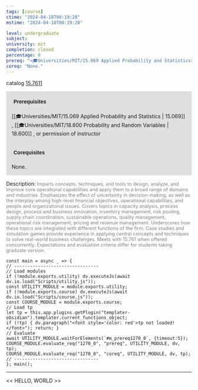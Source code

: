 ```yaml
---
tags: [course]
ctime: "2024-04-18T00:19:28"
mstime: "2024-04-18T00:19:28"

level: undergraduate
subject: 
university: mit
completion: closed
percentage: 0
prereq: "<🎓Universities/MIT/15.069 Applied Probability and Statistics> , <🎓Universities/MIT/18.600 Probability and Random Variables> , or permission of instructor"
coreq: "None."
---
```


catalog [15.7611](http://student.mit.edu/catalog/m15c.html#15.7611)

<span style="display: block; padding: 15px; background-color: rgb(100, 100, 100, 0.2);"><font id="m_prereq1270_0" style="display: block; font-family: Arial, sans-serif; font-weight: bold; padding: 5px">Prerequisites</font><br><span id="prereq1270_0">[[🎓Universities/MIT/15.069 Applied Probability and Statistics | 15.069]] , [[🎓Universities/MIT/18.600 Probability and Random Variables | 18.600]] , or permission of instructor</span></span>
<span style="display: block; padding: 15px; background-color: rgb(100, 100, 100, 0.2);"><font id="m_coreq1270_0" style="display: block; font-family: Arial, sans-serif; font-weight: bold; padding: 5px">Corequisites</font><br><span id="coreq1270_0">None.</span></span>

<font style="">Description:</font>
<font style="color: grey; font-size: 0.8rem;">Imparts concepts, techniques, and tools to design, analyze, and improve core operational capabilities and apply them to a broad range of domains and industries. Emphasizes the effect of uncertainty in decision-making, as well as the interplay among high-level financial objectives, operational capabilities, and people and organizational issues. Covers topics in capacity analysis, process design, process and business innovation, inventory management, risk pooling, supply chain coordination, sustainable operations, quality management, operational risk management, pricing and revenue management. Underscores how these topics are integrated with different functions of the firm. Case studies and simulation games provide experience in applying central concepts and techniques to solve real-world business challenges. Meets with 15.761 when offered concurrently. Expectations and evaluation criteria differ for students taking graduate version.</font>

```dataviewjs
const main = async _ => {
// --------------------------------
// Load modules
if (!module.exports.utility) dv.executeJs(await dv.io.load("Scripts/utility.js"));
const UTILITY_MODULE = module.exports.utility;
if (!module.exports.course) dv.executeJs(await dv.io.load("Scripts/course.js"));
const COURSE_MODULE = module.exports.course;
// Load tp
let tp = this.app.plugins.getPlugin("templater-obsidian").templater.current_functions_object;
if (!tp) { dv.paragraph("<font style='color: red'>tp not loaded!</font>"); return; }
// Evaluate
await UTILITY_MODULE.waitForElements(`#m_prereq1270_0`, {timeout:5});
COURSE_MODULE.evaluate_req("1270_0", "prereq", UTILITY_MODULE, dv, tp);
COURSE_MODULE.evaluate_req("1270_0", "coreq", UTILITY_MODULE, dv, tp);
// --------------------------------
}; main();
```

---

<< HELLO, WORLD >>
